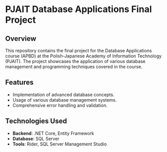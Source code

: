 # PJAIT Database Applications Final Project

## Overview
This repository contains the final project for the Database Applications course (APBD) at the Polish-Japanese Academy of Information Technology (PJAIT). The project showcases the application of various database management and programming techniques covered in the course.

## Features
- Implementation of advanced database concepts.
- Usage of various database management systems.
- Comprehensive error handling and validation.

## Technologies Used
- **Backend**: .NET Core, Entity Framework
- **Database**: SQL Server
- **Tools**: Rider, SQL Server Management Studio
